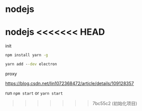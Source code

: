 # nodejs
nodejs
<<<<<<< HEAD
=======


init

```bat
npm install yarn -g

yarn add --dev electron
```

proxy

https://blog.csdn.net/lin1072368472/article/details/109128357

run `npm start` or `yarn start`
>>>>>>> 7bc55c2 (初始化项目)
